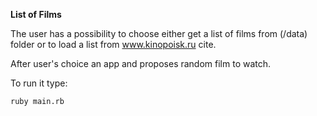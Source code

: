 **List of Films**

The user has a possibility to choose either get a list of films from (/data) folder or to load a list from www.kinopoisk.ru cite.

After user's choice an app and proposes random film to watch.

To run it type:

~~~
ruby main.rb
~~~
